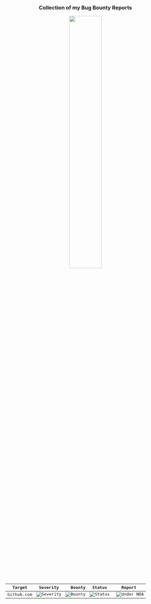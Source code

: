 <div align="center">

### Collection of my Bug Bounty Reports

<!-- 
![](https://img.shields.io/badge/Critical-0-darkred)
![](https://img.shields.io/badge/High-0-orange)
![](https://img.shields.io/badge/Low-1-yellow)
-->

<img src="https://github.com/user-attachments/assets/e9407665-d5ea-4bbb-ba15-6106dc6af3a4" style="width:45%;">

<kbd>

<h3>

|Target|Severity|Bounty|Status|Report|
|---|---|---:|---|---|
| Github.com | ![Severity](https://img.shields.io/badge/Severity-Low-yellow) | ![Bounty](https://img.shields.io/badge/Bounty-%24617-darkgreen) | ![Status](https://img.shields.io/badge/Resolved-Private-orange)|![]() ![Under NDA](https://img.shields.io/badge/Under%20NDA-black)

</h3>
</kbd>

</div>
